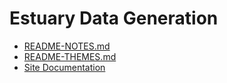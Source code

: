 # Estuary Data Generation

* [README-NOTES.md](README-NOTES.md)
* [README-THEMES.md](README-THEME.md)
* [Site Documentation](https://adron.github.io/estuary/)